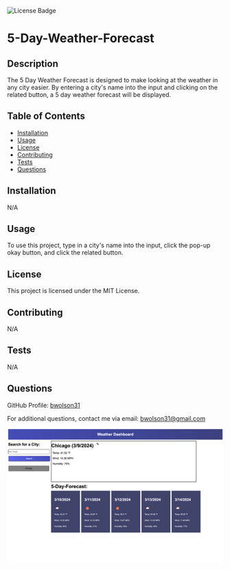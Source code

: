 
![License Badge](https://img.shields.io/badge/license-MIT%20License-blue)

# 5-Day-Weather-Forecast

## Description 
The 5 Day Weather Forecast is designed to make looking at the weather in any city easier. By entering a city's name into the input and clicking on the related button, a 5 day weather forecast will be displayed. 
 

## Table of Contents 
- [Installation](#Installation)
- [Usage](#Usage)
- [License](#License)
- [Contributing](#Contributing)
- [Tests](#Tests)
- [Questions](#Questions)


## Installation 
N/A

## Usage
To use this project, type in a city's name into the input, click the pop-up okay button, and click the related button. 

## License 
This project is licensed under the MIT License.



## Contributing 
N/A

## Tests
N/A

## Questions
GitHub Profile: [bwolson31](https://github.com/bwolson31)

For additional questions, contact me via email: bwolson31@gmail.com

![Weather Dashboard Image](WeatherDashboardImage.png)